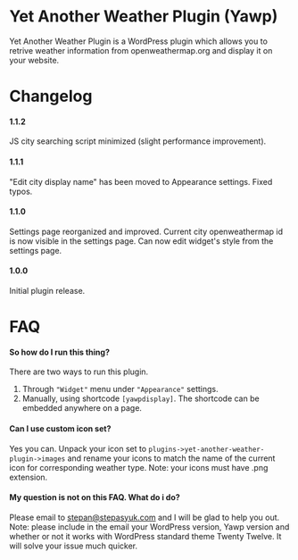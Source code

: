 Yet Another Weather Plugin (Yawp)
====

Yet Another Weather Plugin is a WordPress plugin which allows you to retrive weather information from openweathermap.org and display it on your website.

Changelog
====

#### 1.1.2

JS city searching script minimized (slight performance improvement).

#### 1.1.1

"Edit city display name" has been moved to Appearance settings.
Fixed typos.

#### 1.1.0

Settings page reorganized and improved.
Current city openweathermap id is now visible in the settings page.
Can now edit widget's style from the settings page.

#### 1.0.0

Initial plugin release.

FAQ
====

#### So how do I run this thing?

There are two ways to run this plugin.

1. Through `"Widget"` menu under `"Appearance"` settings.
2. Manually, using shortcode `[yawpdisplay]`. The shortcode can be embedded anywhere on a page.

#### Can I use custom icon set?

Yes you can. Unpack your icon set to `plugins->yet-another-weather-plugin->images` and rename your icons to match the name of the current icon for corresponding weather type. Note: your icons must have .png extension.

#### My question is not on this FAQ. What do i do?

Please email to stepan@stepasyuk.com and I will be glad to help you out. Note: please include in the email your WordPress version, Yawp version and whether or not it works with WordPress standard theme Twenty Twelve. It will solve your issue much quicker.
